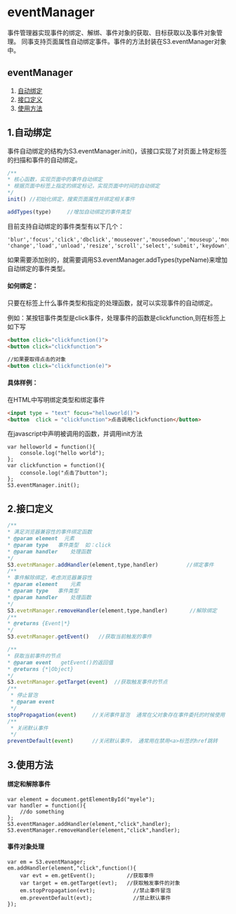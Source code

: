 # eventManager

事件管理器实现事件的绑定、解绑、事件对象的获取、目标获取以及事件对象管理。
同事支持页面属性自动绑定事件。事件的方法封装在S3.eventManager对象中。

## eventManager
1. [自动绑定](#1)
2. [接口定义](#2)
3. [使用方法](#3)

## 1.自动绑定
事件自动绑定的结构为S3.eventManager.init()，该接口实现了对页面上特定标签的扫描和事件的自动绑定。

```javascript
/**
* 核心函数，实现页面中的事件自动绑定
* 根据页面中标签上指定的绑定标记，实现页面中时间的自动绑定
*/
init() //初始化绑定，搜索页面属性并绑定相关事件

addTypes(type)     //增加自动绑定的事件类型
```
目前支持自动绑定的事件类型有以下几个：
```
'blur','focus','click','dbclick','mouseover','mousedown','mouseup','mousemove','mouseout','mouseenter','mouseleave',
'change','load','unload','resize','scroll','select','submit','keydown','keypress','keyup','error'
```
如果需要添加别的，就需要调用S3.eventManager.addTypes(typeName)来增加自动绑定的事件类型。

#### 如何绑定：

只要在标签上什么事件类型和指定的处理函数，就可以实现事件的自动绑定。

例如：某按钮事件类型是click事件，处理事件的函数是clickfunction,则在标签上如下写
```html
<button click="clickfunction()">
<button click="clickfunction">

//如果要取得点击的对象
<button click="clickfunction(e)">
```

#### 具体样例：
在HTML中写明绑定类型和绑定事件
```html
<input type = "text" focus="helloworld()">
<button  click = "clickfunction">点击调用clickfunction</button>
```

在javascript中声明被调用的函数，并调用init方法
```
var helloworld = function(){
    console.log("hello world");
};
var clickfunction = function(){
    cconsole.log("点击了button");
};
S3.eventManager.init();
```

## 2.接口定义
```javascript
/**
* 满足浏览器兼容性的事件绑定函数
* @param element  元素
* @param type   事件类型  如：click
* @param handler    处理函数
*/
S3.evetnManager.addHandler(element,type,handler)         //绑定事件
/**
* 事件解除绑定，考虑浏览器兼容性
* @param element    元素
* @param type   事件类型
* @param handler    处理函数
*/
S3.evetnManager.removeHandler(element,type,handler)       //解除绑定
/**
* @returns {Event|*}
*/
S3.evetnManager.getEvent()   //获取当前触发的事件

/**
* 获取当前事件的节点
* @param event   getEvent()的返回值
* @returns {*|Object}
*/
S3.evetnManager.getTarget(event)  //获取触发事件的节点
/**
 * 停止冒泡
 * @param event
 */
stopPropagation(event)     //关闭事件冒泡  通常在父对象存在事件委托的时候使用
/**
 * 关闭默认事件
 */
preventDefault(event)      //关闭默认事件， 通常用在禁用<a>标签的href跳转
```
## 3.使用方法

#### 绑定和解除事件
```
var element = document.getElementById("myele");
var handler = function(){
    //do something
};
S3.eventManager.addHandler(element,"click",handler);
S3.eventManager.removeHandler(element,"click",handler);
```
#### 事件对象处理
```
var em = S3.eventManager;
em.addHandler(element,"click",function(){
    var evt = em.getEvent();          //获取事件
    var target = em.getTarget(evt);   //获取触发事件的对象
    em.stopPropagation(evt);            //禁止事件冒泡
    em.preventDefault(evt);             //禁止默认事件
});
```